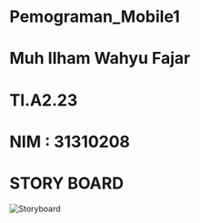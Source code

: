 # Pemograman_Mobile1
# Muh Ilham Wahyu Fajar
# TI.A2.23
# NIM : 31310208
# STORY BOARD
![Storyboard](https://github.com/user-attachments/assets/ab6441f9-3b22-483e-92bb-2157714aec40)
